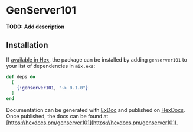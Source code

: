 # GenServer101

**TODO: Add description**

## Installation

If [available in Hex](https://hex.pm/docs/publish), the package can be installed
by adding `genserver101` to your list of dependencies in `mix.exs`:

```elixir
def deps do
  [
    {:genserver101, "~> 0.1.0"}
  ]
end
```

Documentation can be generated with [ExDoc](https://github.com/elixir-lang/ex_doc)
and published on [HexDocs](https://hexdocs.pm). Once published, the docs can
be found at [https://hexdocs.pm/genserver101](https://hexdocs.pm/genserver101).

